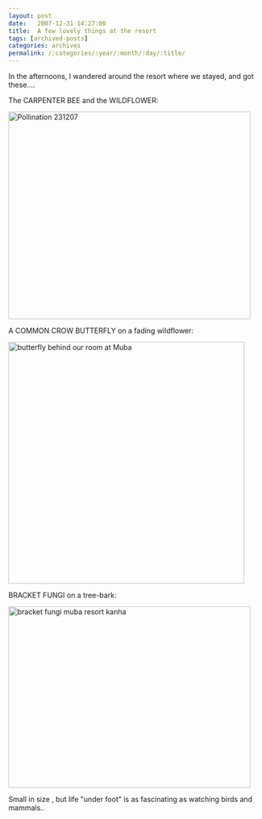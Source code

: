 ```yaml
---
layout: post
date:	2007-12-31 14:27:00
title:  A few lovely things at the resort
tags: [archived-posts]
categories: archives
permalink: /:categories/:year/:month/:day/:title/
---
```

In the afternoons, I wandered around the resort where we stayed, and got these....


The CARPENTER BEE and the WILDFLOWER:


<a href="http://www.flickr.com/photos/22193164@N03/2145849276/" title="Pollination 231207 by kanhavisitonwardst, on Flickr"><img src="http://farm3.static.flickr.com/2302/2145849276_02a1e10fd2_o.jpg" width="480" height="412" alt="Pollination 231207" /></a>


<lj-cut text="plus a couple">



A COMMON CROW BUTTERFLY on a fading wildflower:




<a href="http://www.flickr.com/photos/22193164@N03/2145852556/" title="butterfly behind our room at Muba by kanhavisitonwardst, on Flickr"><img src="http://farm3.static.flickr.com/2409/2145852556_ea7c4552c4_o.jpg" width="468" height="480" alt="butterfly behind our room at Muba" /></a>


BRACKET FUNGI on a tree-bark:



<a href="http://www.flickr.com/photos/22193164@N03/2145046223/" title="bracket fungi muba resort kanha by kanhavisitonwardst, on Flickr"><img src="http://farm3.static.flickr.com/2047/2145046223_f1d9ac28ce_o.jpg" width="480" height="360" alt="bracket fungi muba resort kanha" /></a>

</lj-cut>

Small in size , but life "under foot" is  as fascinating as watching birds and mammals..
